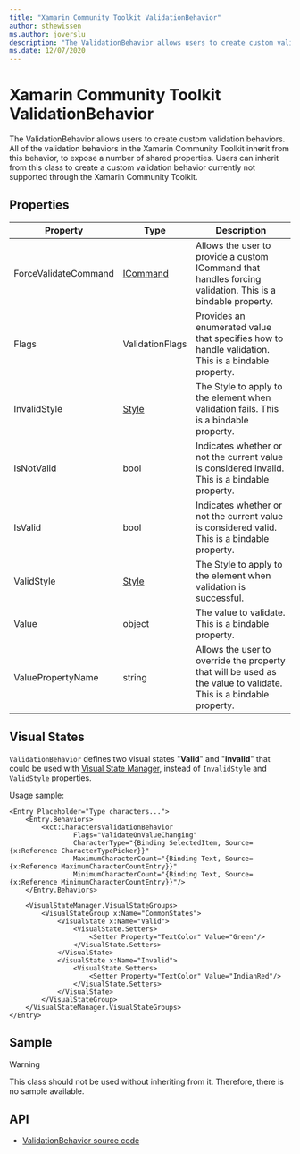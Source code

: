 ```yaml
---
title: "Xamarin Community Toolkit ValidationBehavior"
author: sthewissen
ms.author: joverslu
description: "The ValidationBehavior allows users to create custom validation behaviors."
ms.date: 12/07/2020
---
```


# Xamarin Community Toolkit ValidationBehavior

The ValidationBehavior allows users to create custom validation behaviors. All of the validation behaviors in the Xamarin Community Toolkit inherit from this behavior, to expose a number of shared properties. Users can inherit from this class to create a custom validation behavior currently not supported through the Xamarin Community Toolkit.

## Properties

|Property  |Type  |Description  |
|---------|---------|---------|
| ForceValidateCommand | [ICommand](xref:System.Windows.Input.ICommand) | Allows the user to provide a custom ICommand that handles forcing validation. This is a bindable property. |
| Flags | ValidationFlags | Provides an enumerated value that specifies how to handle validation. This is a bindable property. |
| InvalidStyle | [Style](xref:Xamarin.Forms.Style) | The Style to apply to the element when validation fails. This is a bindable property. |
| IsNotValid | bool  | Indicates whether or not the current value is considered invalid. This is a bindable property. |
| IsValid | bool  | Indicates whether or not the current value is considered valid. This is a bindable property. |
| ValidStyle | [Style](xref:Xamarin.Forms.Style) | The Style to apply to the element when validation is successful.  |
| Value | object | The value to validate. This is a bindable property. |
| ValuePropertyName | string | Allows the user to override the property that will be used as the value to validate. This is a bindable property. |

## Visual States

`ValidationBehavior` defines two visual states "**Valid**" and "**Invalid**" that could be used with [Visual State Manager](/xamarin/xamarin-forms/user-interface/visual-state-manager), instead of `InvalidStyle` and `ValidStyle` properties.

Usage sample:
```
<Entry Placeholder="Type characters...">
	<Entry.Behaviors>
		<xct:CharactersValidationBehavior
				Flags="ValidateOnValueChanging"
				CharacterType="{Binding SelectedItem, Source={x:Reference CharacterTypePicker}}"
				MaximumCharacterCount="{Binding Text, Source={x:Reference MaximumCharacterCountEntry}}"
				MinimumCharacterCount="{Binding Text, Source={x:Reference MinimumCharacterCountEntry}}"/>
	</Entry.Behaviors>

	<VisualStateManager.VisualStateGroups>
		<VisualStateGroup x:Name="CommonStates">
			<VisualState x:Name="Valid">
				<VisualState.Setters>
					<Setter Property="TextColor" Value="Green"/>
				</VisualState.Setters>
			</VisualState>
			<VisualState x:Name="Invalid">
				<VisualState.Setters>
					<Setter Property="TextColor" Value="IndianRed"/>
				</VisualState.Setters>
			</VisualState>
		</VisualStateGroup>
	</VisualStateManager.VisualStateGroups>
</Entry>
```

## Sample

> [!WARNING]
> This class should not be used without inheriting from it. Therefore, there is no sample available.

## API

* [ValidationBehavior source code](https://github.com/xamarin/XamarinCommunityToolkit/blob/main/src/CommunityToolkit/Xamarin.CommunityToolkit/Behaviors/Validators/ValidationBehavior.shared.cs)
